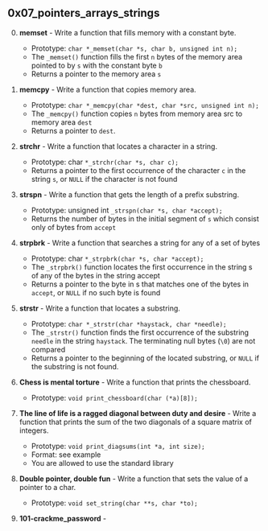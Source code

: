 ## 0x07_pointers_arrays_strings

0. **memset** - Write a function that fills memory with a constant byte.
	* Prototype: ```char *_memset(char *s, char b, unsigned int n);```
	* The ```_memset()``` function fills the first ```n``` bytes of the memory area pointed to by ```s``` with the constant byte ```b```
	* Returns a pointer to the memory area ```s```

1. **memcpy** - Write a function that copies memory area.
	* Prototype: ```char *_memcpy(char *dest, char *src, unsigned int n);```
	* The ```_memcpy()``` function copies ```n``` bytes from memory area src to memory area ```dest```
	* Returns a pointer to ```dest```.

2. **strchr** - Write a function that locates a character in a string.
	* Prototype: char ```*_strchr(char *s, char c);```
	* Returns a pointer to the first occurrence of the character ```c``` in the string ```s```, or ```NULL``` if the character is not found

3. **strspn** - Write a function that gets the length of a prefix substring.
	* Prototype: unsigned int ```_strspn(char *s, char *accept);```
	* Returns the number of bytes in the initial segment of ```s``` which consist only of bytes from ```accept```

4. **strpbrk** - Write a function that searches a string for any of a set of bytes
	* Prototype: char ``` *_strpbrk(char *s, char *accept); ```
	* The ```_strpbrk()``` function locates the first occurrence in the string s of any of the bytes in the string accept
	* Returns a pointer to the byte in s that matches one of the bytes in ```accept```, or ```NULL``` if no such byte is found

5. **strstr** - Write a function that locates a substring.
	* Prototype: ```char *_strstr(char *haystack, char *needle);```
	* The ```_strstr()``` function finds the first occurrence of the substring ```needle``` in the string ```haystack```. The terminating null bytes (```\0```) are not compared
	* Returns a pointer to the beginning of the located substring, or ```NULL``` if the substring is not found.

6. **Chess is mental torture** - Write a function that prints the chessboard.
	* Prototype: ```void print_chessboard(char (*a)[8]);```

7. **The line of life is a ragged diagonal between duty and desire** - Write a function that prints the sum of the two diagonals of a square matrix of integers.
	* Prototype: ```void print_diagsums(int *a, int size);```
	* Format: see example
	* You are allowed to use the standard library

8. **Double pointer, double fun** - Write a function that sets the value of a pointer to a char.
	* Prototype: ```void set_string(char **s, char *to);```

9. **101-crackme_password** - 
